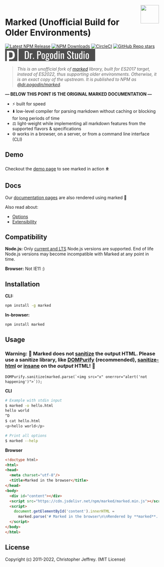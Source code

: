 <a href="https://marked.js.org">
  <img width="60px" height="60px" src="https://marked.js.org/img/logo-black.svg" align="right" />
</a>

# Marked (Unofficial Build for Older Environments)

[![Latest NPM Release](https://img.shields.io/npm/v/@dr.pogodin/marked.svg)](https://www.npmjs.com/package/@dr.pogodin/marked)
[![NPM Downloads](https://img.shields.io/npm/dm/@dr.pogodin/marked.svg)](https://www.npmjs.com/package/@dr.pogodin/marked)
[![CircleCI](https://dl.circleci.com/status-badge/img/gh/birdofpreyru/marked/tree/master.svg?style=shield)](https://app.circleci.com/pipelines/github/birdofpreyru/marked)
[![GitHub Repo stars](https://img.shields.io/github/stars/birdofpreyru/marked?style=social)](https://github.com/birdofpreyru/marked)
[![Dr. Pogodin Studio](.README/logo-dr-pogodin-studio.svg)](https://dr.pogodin.studio)

> _This is an unofficial fork of [marked](https://www.npmjs.com/package/marked)
> library, built for ES2017 target, instead of ES2022, thus supporting older
> environments. Otherwise, it is an exact copy of the upstream. It is published
> to NPM as [@dr.pogodin/marked](https://www.npmjs.com/package/@dr.pogodin/marked)._

**&mdash; BELOW THIS POINT IS THE ORIGINAL MARKED DOCUMENTATION &mdash;**

- ⚡ built for speed
- ⬇️ low-level compiler for parsing markdown without caching or blocking for long periods of time
- ⚖️ light-weight while implementing all markdown features from the supported flavors & specifications
- 🌐 works in a browser, on a server, or from a command line interface (CLI)

## Demo

Checkout the [demo page](https://marked.js.org/demo/) to see marked in action ⛹️

## Docs

Our [documentation pages](https://marked.js.org) are also rendered using marked 💯

Also read about:

* [Options](https://marked.js.org/#/USING_ADVANCED.md)
* [Extensibility](https://marked.js.org/#/USING_PRO.md)

## Compatibility

**Node.js:** Only [current and LTS](https://nodejs.org/en/about/releases/) Node.js versions are supported. End of life Node.js versions may become incompatible with Marked at any point in time.

**Browser:** Not IE11 :)

## Installation

**CLI:** 

```sh 
npm install -g marked
```

**In-browser:** 

```sh
npm install marked
```

## Usage

### Warning: 🚨 Marked does not [sanitize](https://marked.js.org/#/USING_ADVANCED.md#options) the output HTML. Please use a sanitize library, like [DOMPurify](https://github.com/cure53/DOMPurify) (recommended), [sanitize-html](https://github.com/apostrophecms/sanitize-html) or [insane](https://github.com/bevacqua/insane) on the *output* HTML! 🚨

```
DOMPurify.sanitize(marked.parse(`<img src="x" onerror="alert('not happening')">`));
```

**CLI**

``` bash
# Example with stdin input
$ marked -o hello.html
hello world
^D
$ cat hello.html
<p>hello world</p>
```

```bash
# Print all options
$ marked --help
```

**Browser**

```html
<!doctype html>
<html>
<head>
  <meta charset="utf-8"/>
  <title>Marked in the browser</title>
</head>
<body>
  <div id="content"></div>
  <script src="https://cdn.jsdelivr.net/npm/marked/marked.min.js"></script>
  <script>
    document.getElementById('content').innerHTML =
      marked.parse('# Marked in the browser\n\nRendered by **marked**.');
  </script>
</body>
</html>
```

## License

Copyright (c) 2011-2022, Christopher Jeffrey. (MIT License)
